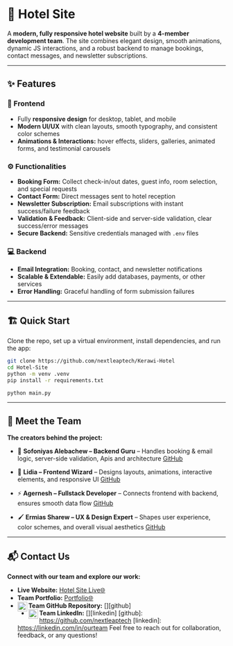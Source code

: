 # 🏨 Hotel Site

A **modern, fully responsive hotel website** built by a **4-member development team**. The site combines elegant design, smooth animations, dynamic JS interactions, and a robust backend to manage bookings, contact messages, and newsletter subscriptions.

---

## ✨ Features

### 🎨 Frontend
- Fully **responsive design** for desktop, tablet, and mobile
- **Modern UI/UX** with clean layouts, smooth typography, and consistent color schemes
- **Animations & Interactions:** hover effects, sliders, galleries, animated forms, and testimonial carousels

### ⚙️ Functionalities
- **Booking Form:** Collect check-in/out dates, guest info, room selection, and special requests
- **Contact Form:** Direct messages sent to hotel reception
- **Newsletter Subscription:** Email subscriptions with instant success/failure feedback
- **Validation & Feedback:** Client-side and server-side validation, clear success/error messages
- **Secure Backend:** Sensitive credentials managed with `.env` files

### 💻 Backend
- **Email Integration:** Booking, contact, and newsletter notifications
- **Scalable & Extendable:** Easily add databases, payments, or other services
- **Error Handling:** Graceful handling of form submission failures

---

## 🏗️ Quick Start
Clone the repo, set up a virtual environment, install dependencies, and run the app:

```bash
git clone https://github.com/nextleaptech/Kerawi-Hotel
cd Hotel-Site
python -m venv .venv
pip install -r requirements.txt
```

```bash
python main.py
```

---

## 👥 Meet the Team

**The creators behind the project:**

* 🌟 **Sofoniyas Alebachew – Backend Guru** – Handles booking & email logic, server-side validation, Apis and architecture
  [GitHub](https://github.com/sofi39)

* 🎨 **Lidia – Frontend Wizard** – Designs layouts, animations, interactive elements, and responsive UI
  [GitHub](https://github.com/member2)

* ⚡ **Agernesh – Fullstack Developer** – Connects frontend with backend, ensures smooth data flow
  [GitHub](https://github.com/member3)

* 🖌️ **Ermias Sharew – UX & Design Expert** – Shapes user experience, color schemes, and overall visual aesthetics
  [GitHub](https://github.com/ermizethi)

---

## 📬 Contact Us

**Connect with our team and explore our work:**

- **Live Website:** [Hotel Site Live🌐](https://your-live-site-url.com)
- **Team Portfolio:** [Portfolio🌐](https://your-team-portfolio.com)
- **Team GitHub Repository:** [<img align="left" alt="GitHub" width="22px" src="https://cdn.jsdelivr.net/npm/simple-icons@v3/icons/github.svg" />][github]
- **Team LinkedIn:** [<img align="left" alt="LinkedIn" width="22px" src="https://cdn.jsdelivr.net/npm/simple-icons@v3/icons/linkedin.svg" />][linkedin]
[github]: https://github.com/nextleaptech
[linkedin]: https://linkedin.com/in/ourteam
Feel free to reach out for collaboration, feedback, or any questions!
